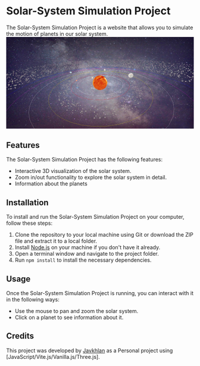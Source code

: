 # Solar-System Simulation Project

The Solar-System Simulation Project is a website that allows you to simulate the motion of planets in our solar system.
![solar system screenshot](./Screenshot_20230429_233352.png)

## Features

The Solar-System Simulation Project has the following features:

- Interactive 3D visualization of the solar system.
- Zoom in/out functionality to explore the solar system in detail.
- Information about the planets

## Installation

To install and run the Solar-System Simulation Project on your computer, follow these steps:

1. Clone the repository to your local machine using Git or download the ZIP file and extract it to a local folder.
2. Install [Node.js](https://nodejs.org/) on your machine if you don't have it already.
3. Open a terminal window and navigate to the project folder.
4. Run `npm install` to install the necessary dependencies.

## Usage

Once the Solar-System Simulation Project is running, you can interact with it in the following ways:

- Use the mouse to pan and zoom the solar system.
- Click on a planet to see information about it.

## Credits

This project was developed by [Javkhlan](https://github.com/Skitarii11) as a Personal project using [JavaScript/Vite.js/Vanilla.js/Three.js].
